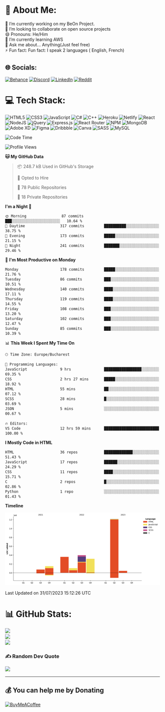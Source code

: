 # 💫 About Me:
🔭 I’m currently working on my BeOn Project. <br>👯 I’m looking to collaborate on open source projects<br>😄 Pronouns: He/Him<br>🌱 I’m currently learning AWS<br>💬 Ask me about... Anything(Just feel free)<br>⚡ Fun fact: Fun fact: I speak 2 languages ( English, French)


## 🌐 Socials:
[![Behance](https://img.shields.io/badge/Behance-1769ff?logo=behance&logoColor=white)](https://behance.net/https://www.behance.net/leroyyoumbi) [![Discord](https://img.shields.io/badge/Discord-%237289DA.svg?logo=discord&logoColor=white)](htttps://discord.gg/Leroy#0512) [![LinkedIn](https://img.shields.io/badge/LinkedIn-%230077B5.svg?logo=linkedin&logoColor=white)](https://linkedin.com/in/https://www.linkedin.com/in/tanguy-leroy-k-youmbi-a02261206/) [![Reddit](https://img.shields.io/badge/Reddit-%23FF4500.svg?logo=Reddit&logoColor=white)](https://reddit.com/user/https://www.reddit.com/user/Fit_Look_9286) 

# 💻 Tech Stack:
![HTML5](https://img.shields.io/badge/html5-%23E34F26.svg?style=flat&logo=html5&logoColor=white) ![CSS3](https://img.shields.io/badge/css3-%231572B6.svg?style=flat&logo=css3&logoColor=white) ![JavaScript](https://img.shields.io/badge/javascript-%23323330.svg?style=flat&logo=javascript&logoColor=%23F7DF1E) ![C#](https://img.shields.io/badge/c%23-%23239120.svg?style=flat&logo=c-sharp&logoColor=white) ![C++](https://img.shields.io/badge/c++-%2300599C.svg?style=flat&logo=c%2B%2B&logoColor=white) ![Heroku](https://img.shields.io/badge/heroku-%23430098.svg?style=flat&logo=heroku&logoColor=white) ![Netlify](https://img.shields.io/badge/netlify-%23000000.svg?style=flat&logo=netlify&logoColor=#00C7B7) ![React](https://img.shields.io/badge/react-%2320232a.svg?style=flat&logo=react&logoColor=%2361DAFB) ![NodeJS](https://img.shields.io/badge/node.js-6DA55F?style=flat&logo=node.js&logoColor=white) ![jQuery](https://img.shields.io/badge/jquery-%230769AD.svg?style=flat&logo=jquery&logoColor=white) ![Express.js](https://img.shields.io/badge/express.js-%23404d59.svg?style=flat&logo=express&logoColor=%2361DAFB) ![React Router](https://img.shields.io/badge/React_Router-CA4245?style=flat&logo=react-router&logoColor=white) ![NPM](https://img.shields.io/badge/NPM-%23000000.svg?style=flat&logo=npm&logoColor=white) ![MongoDB](https://img.shields.io/badge/MongoDB-%234ea94b.svg?style=flat&logo=mongodb&logoColor=white) ![Adobe XD](https://img.shields.io/badge/Adobe%20XD-470137?style=flat&logo=Adobe%20XD&logoColor=#FF61F6) 	![Figma](https://img.shields.io/badge/figma-%23F24E1E.svg?style=flat&logo=figma&logoColor=white) ![Dribbble](https://img.shields.io/badge/Dribbble-EA4C89?style=flat&logo=dribbble&logoColor=white) ![Canva](https://img.shields.io/badge/Canva-%2300C4CC.svg?style=flat&logo=Canva&logoColor=white) ![SASS](https://img.shields.io/badge/SASS-hotpink.svg?style=flat&logo=SASS&logoColor=white) ![MySQL](https://img.shields.io/badge/mysql-%2300f.svg?style=flat&logo=mysql&logoColor=white)

<!--START_SECTION:waka-->
![Code Time](http://img.shields.io/badge/Code%20Time-162%20hrs%207%20mins-blue)

![Profile Views](http://img.shields.io/badge/Profile%20Views-7-blue)

**🐱 My GitHub Data** 

> 📦 248.7 kB Used in GitHub's Storage 
 > 
> 💼 Opted to Hire
 > 
> 📜 78 Public Repositories 
 > 
> 🔑 18 Private Repositories 
 > 
**I'm a Night 🦉** 

```text
🌞 Morning                87 commits          ███░░░░░░░░░░░░░░░░░░░░░░   10.64 % 
🌆 Daytime                317 commits         ██████████░░░░░░░░░░░░░░░   38.75 % 
🌃 Evening                173 commits         █████░░░░░░░░░░░░░░░░░░░░   21.15 % 
🌙 Night                  241 commits         ███████░░░░░░░░░░░░░░░░░░   29.46 % 
```
📅 **I'm Most Productive on Monday** 

```text
Monday                   178 commits         █████░░░░░░░░░░░░░░░░░░░░   21.76 % 
Tuesday                  86 commits          ███░░░░░░░░░░░░░░░░░░░░░░   10.51 % 
Wednesday                140 commits         ████░░░░░░░░░░░░░░░░░░░░░   17.11 % 
Thursday                 119 commits         ████░░░░░░░░░░░░░░░░░░░░░   14.55 % 
Friday                   108 commits         ███░░░░░░░░░░░░░░░░░░░░░░   13.20 % 
Saturday                 102 commits         ███░░░░░░░░░░░░░░░░░░░░░░   12.47 % 
Sunday                   85 commits          ███░░░░░░░░░░░░░░░░░░░░░░   10.39 % 
```


📊 **This Week I Spent My Time On** 

```text
🕑︎ Time Zone: Europe/Bucharest

💬 Programming Languages: 
JavaScript               9 hrs               █████████████████░░░░░░░░   69.35 % 
CSS                      2 hrs 27 mins       █████░░░░░░░░░░░░░░░░░░░░   18.92 % 
HTML                     55 mins             ██░░░░░░░░░░░░░░░░░░░░░░░   07.12 % 
SCSS                     28 mins             █░░░░░░░░░░░░░░░░░░░░░░░░   03.69 % 
JSON                     5 mins              ░░░░░░░░░░░░░░░░░░░░░░░░░   00.67 % 

🔥 Editors: 
VS Code                  12 hrs 59 mins      █████████████████████████   100.00 % 
```

**I Mostly Code in HTML** 

```text
HTML                     36 repos            █████████████░░░░░░░░░░░░   51.43 % 
JavaScript               17 repos            ██████░░░░░░░░░░░░░░░░░░░   24.29 % 
CSS                      11 repos            ████░░░░░░░░░░░░░░░░░░░░░   15.71 % 
C                        2 repos             █░░░░░░░░░░░░░░░░░░░░░░░░   02.86 % 
Python                   1 repo              ░░░░░░░░░░░░░░░░░░░░░░░░░   01.43 % 
```



**Timeline**

![Lines of Code chart](https://raw.githubusercontent.com/Mr-Roy-alt/Mr-Roy-alt/main/assets/bar_graph.png)


 Last Updated on 31/07/2023 15:12:26 UTC
<!--END_SECTION:waka-->

# 📊 GitHub Stats:
![](https://github-readme-stats.vercel.app/api?username=Mr-Roy-alt&theme=dark&hide_border=false&include_all_commits=false&count_private=false)<br/>
![](https://github-readme-streak-stats.herokuapp.com/?user=Mr-Roy-alt&theme=dark&hide_border=false)<br/>
![](https://github-readme-stats.vercel.app/api/top-langs/?username=Mr-Roy-alt&theme=dark&hide_border=false&include_all_commits=false&count_private=false&layout=compact)

### ✍️ Random Dev Quote
![](https://quotes-github-readme.vercel.app/api?type=horizontal&theme=radical)

---
## 💰 You can help me by Donating
  [![BuyMeACoffee](https://img.shields.io/badge/Buy%20Me%20a%20Coffee-ffdd00?style=for-the-badge&logo=buy-me-a-coffee&logoColor=black)](https://buymeacoffee.com/https://www.buymeacoffee.com/leroyyoumb4) 

  <!-- Proudly created with GPRM ( https://gprm.itsvg.in ) -->
  
